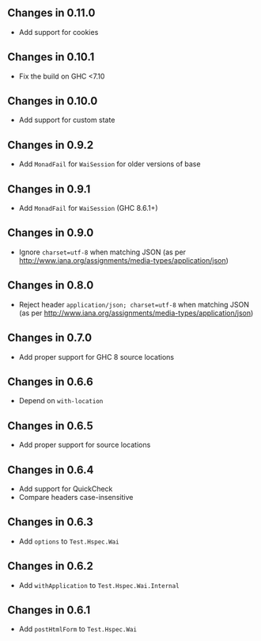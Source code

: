 ## Changes in 0.11.0
  - Add support for cookies

## Changes in 0.10.1
  - Fix the build on GHC <7.10

## Changes in 0.10.0
  - Add support for custom state

## Changes in 0.9.2
  - Add `MonadFail` for `WaiSession` for older versions of base

## Changes in 0.9.1
  - Add `MonadFail` for `WaiSession` (GHC 8.6.1+)

## Changes in 0.9.0
  - Ignore `charset=utf-8` when matching JSON
    (as per http://www.iana.org/assignments/media-types/application/json)

## Changes in 0.8.0
  - Reject header `application/json; charset=utf-8` when matching JSON
    (as per http://www.iana.org/assignments/media-types/application/json)

## Changes in 0.7.0
  - Add proper support for GHC 8 source locations

## Changes in 0.6.6
  - Depend on `with-location`

## Changes in 0.6.5
  - Add proper support for source locations

## Changes in 0.6.4
  - Add support for QuickCheck
  - Compare headers case-insensitive

## Changes in 0.6.3
  - Add `options` to `Test.Hspec.Wai`

## Changes in 0.6.2
  - Add `withApplication` to `Test.Hspec.Wai.Internal`

## Changes in 0.6.1
  - Add `postHtmlForm` to `Test.Hspec.Wai`
